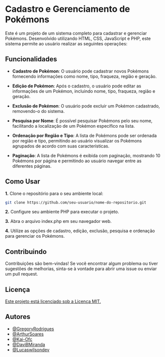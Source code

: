 
# Cadastro e Gerenciamento de Pokémons


Este é um projeto de um sistema completo para cadastrar e gerenciar Pokémons. Desenvolvido utilizando HTML, CSS, JavaScript e PHP, este sistema permite ao usuário realizar as seguintes operações:


## Funcionalidades

* **Cadastro de Pokémon**: O usuário pode cadastrar novos Pokémons fornecendo informações como nome, tipo, fraqueza, região e geração.

* **Edição de Pokémon**: Após o cadastro, o usuário pode editar as informações de um Pokémon, incluindo nome, tipo, fraqueza, região e geração.

* **Exclusão de Pokémon**: O usuário pode excluir um Pokémon cadastrado, removendo-o do sistema.

* **Pesquisa por Nome**: É possível pesquisar Pokémons pelo seu nome, facilitando a localização de um Pokémon específico na lista.

* **Ordenação por Região e Tipo**: A lista de Pokémons pode ser ordenada por região e tipo, permitindo ao usuário visualizar os Pokémons agrupados de acordo com suas características.

* **Paginação**: A lista de Pokémons é exibida com paginação, mostrando 10 Pokémons por página e permitindo ao usuário navegar entre as diferentes páginas.


## Como Usar

**1.** Clone o repositório para o seu ambiente local:

```bash
git clone https://github.com/seu-usuario/nome-do-repositorio.git

```
**2.** Configure seu ambiente PHP para executar o projeto.

**3.** Abra o arquivo index.php em seu navegador web.

**4.** Utilize as opções de cadastro, edição, exclusão, pesquisa e ordenação para gerenciar os Pokémons.

## Contribuindo

Contribuições são bem-vindas! Se você encontrar algum problema ou tiver sugestões de melhorias, sinta-se à vontade para abrir uma issue ou enviar um pull request.

## Licença
[Este projeto está licenciado sob a Licença MIT.]()

## Autores

- [@GregoryRodrigues](https://github.com/GregoryRFGMS)
- [@ArthurSoares](https://github.com/Arthur-Soares-Dev)
- [@Kai-Ofc](https://github.com/Kai-Ofc)
- [@DaviBMiranda](https://github.com/DaviBMiranda)
- [@Lucaswilsondev ](https://github.com/lucaswilsondev)




